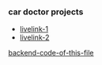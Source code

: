 ### car doctor projects
- [livelink-1](https://car-doctor-7adbe.web.app/)
- [livelink-2](https://car-doctor-7adbe.web.app/)

[backend-code-of-this-file](https://github.com/mozzammelrobi/car-doctor-server-clone-full-project)
